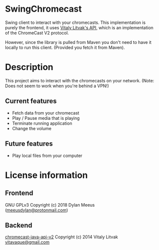 SwingChromecast
===============

Swing client to interact with your chromecasts.
This implementation is purely the frontend, it uses [Vitaly Litvak's
API](https://github.com/vitalidze/chromecast-java-api-v2), which is an implementation
of the ChromeCast V2 protocol. 

However, since the library is pulled from Maven you don't need to have it locally to run this
client. (Provided you fetch it from Maven).


# Description

This project aims to interact with the chromecasts on your network. (Note: Does not seem to work when you're
behind a VPN!)

## Current features
* Fetch data from your chromecast
* Play / Pause media that is playing
* Terminate running application
* Change the volume

## Future features
* Play local files from your computer



# License information

## Frontend
GNU GPLv3 
Copyright (c) 2018 Dylan Meeus (meeusdylan@protonmail.com)

## Backend

[chromecast-java-api-v2](https://github.com/vitalidze/chromecast-java-api-v2) Copyright (c) 2014
Vitaly Litvak vitavaque@gmail.com 
